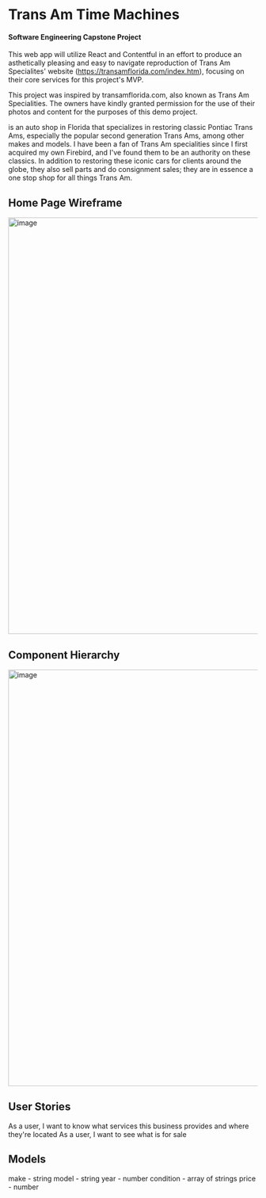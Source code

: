 # Trans Am Time Machines

#### Software Engineering Capstone Project

This web app will utilize React and Contentful in an effort to produce an asthetically pleasing and easy to navigate reproduction of Trans Am Specialites' website (https://transamflorida.com/index.htm), focusing on their core services for this project's MVP.

This project was inspired by transamflorida.com, also known as Trans Am Specialities.  The owners have kindly granted permission for the use of their photos and content for the purposes of this demo project.

 is an auto shop in Florida that specializes in restoring classic Pontiac Trans Ams, especially the popular second generation Trans Ams, among other makes and models.  I have been a fan of Trans Am specialities since I first acquired my own Firebird, and I've found them to be an authority on these classics.  In addition to restoring these iconic cars for clients around the globe, they also sell parts and do consignment sales; they are in essence a one stop shop for all things Trans Am.

## Home Page Wireframe

<img width="841" alt="image" src="https://user-images.githubusercontent.com/62805525/157369588-aa6bf487-523f-46e2-9fbc-2e6be9467422.png">

## Component Hierarchy

<img width="841" alt="image" src="https://user-images.githubusercontent.com/62805525/157371616-86495287-5097-4873-9907-70def69f8682.png">

## User Stories

As a user, I want to know what services this business provides and where they're located
As a user, I want to see what is for sale

## Models

make - string
model - string
year - number
condition - array of strings
price - number
